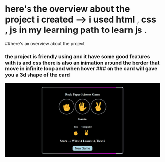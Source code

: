 # here's the overview about the project i created --> i used html , css , js in my learning path to learn js .

##here's an overview about the project 
### the project is friendly using and it have some good features with js and css there is also an inimation around the border that move in infinite loop and when hover ### on the card will gave you a 3d shape of the card 
![overview pic](images/overview.png)
